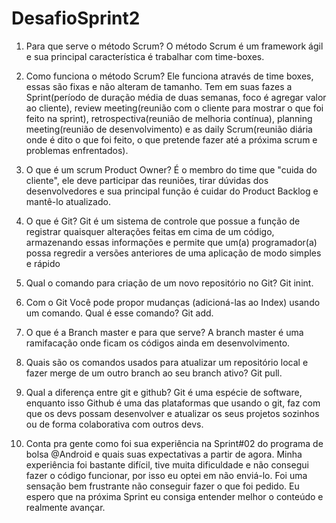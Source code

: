 # DesafioSprint2

1. Para que serve o método Scrum?
O método Scrum é um framework ágil e sua principal característica é trabalhar com time-boxes.

2. Como funciona o método Scrum?
Ele funciona através de time boxes, essas são fixas e não alteram de tamanho. Tem em suas fazes a Sprint(período de duração média de duas semanas, foco é agregar valor ao cliente), review meeting(reunião com o cliente para mostrar o que foi feito na sprint), retrospectiva(reunião de melhoria contínua), planning meeting(reunião de desenvolvimento) e as daily Scrum(reunião diária onde é dito o que foi feito, o que pretende fazer até a próxima scrum e problemas enfrentados).

3. O que é um scrum Product Owner?
É o membro do time que "cuida do cliente", ele deve participar das reuniões, tirar dúvidas dos desenvolvedores e sua principal função é cuidar do Product Backlog e mantê-lo atualizado.

4. O que é Git?
Git é um sistema de controle que possue a função de registrar quaisquer alterações feitas em cima de um código, armazenando essas informações e permite que um(a) programador(a) possa regredir a versões anteriores de uma aplicação de modo simples e rápido

5. Qual o comando para criação de um novo repositório no Git?
Git inint.

6. Com o Git Você pode propor mudanças (adicioná-las ao Index) usando um
comando. Qual é esse comando?
Git add.

7. O que é a Branch master e para que serve?
A branch master é uma ramifacação onde ficam os códigos ainda em desenvolvimento.

8. Quais são os comandos usados para atualizar um repositório local e fazer merge
de um outro branch ao seu branch ativo?
Git pull.


9. Qual a diferença entre git e github?
Git é uma espécie de software, enquanto isso Github é uma das plataformas que usando o git, faz com que os devs possam desenvolver e atualizar os seus projetos sozinhos ou de forma colaborativa com outros devs.

10. Conta pra gente como foi sua experiência na Sprint#02 do programa de bolsa
@Android e quais suas expectativas a partir de agora.
Minha experiência foi bastante difícil, tive muita dificuldade e não consegui fazer o código funcionar, por isso eu optei em não enviá-lo. Foi uma sensação bem frustrante não conseguir fazer o que foi pedido. Eu espero que na próxima Sprint eu consiga entender melhor o conteúdo e realmente avançar.

